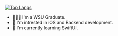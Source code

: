 [![Top Langs](https://github-readme-stats-git-masterrstaa-rickstaa.vercel.app/api/top-langs/?username=vladgershun&theme=dracula&card_width=600)](https://github.com/anuraghazra/github-readme-stats)

- 👨🏻‍💻 I'm a WSU Graduate.
- 👀 I'm intrested in iOS and Backend development.
- 🌱 I'm currently learning SwiftUI.
